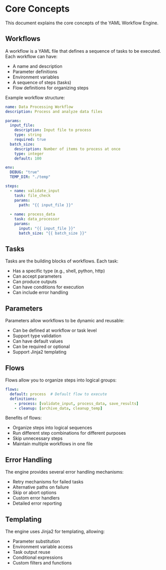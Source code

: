 # Core Concepts

This document explains the core concepts of the YAML Workflow Engine.

## Workflows

A workflow is a YAML file that defines a sequence of tasks to be executed. Each workflow can have:

- A name and description
- Parameter definitions
- Environment variables
- A sequence of steps (tasks)
- Flow definitions for organizing steps

Example workflow structure:
```yaml
name: Data Processing Workflow
description: Process and analyze data files

params:
  input_file:
    description: Input file to process
    type: string
    required: true
  batch_size:
    description: Number of items to process at once
    type: integer
    default: 100

env:
  DEBUG: "true"
  TEMP_DIR: "./temp"

steps:
  - name: validate_input
    task: file_check
    params:
      path: "{{ input_file }}"
      
  - name: process_data
    task: data_processor
    params:
      input: "{{ input_file }}"
      batch_size: "{{ batch_size }}"
```

## Tasks

Tasks are the building blocks of workflows. Each task:

- Has a specific type (e.g., shell, python, http)
- Can accept parameters
- Can produce outputs
- Can have conditions for execution
- Can include error handling

## Parameters

Parameters allow workflows to be dynamic and reusable:

- Can be defined at workflow or task level
- Support type validation
- Can have default values
- Can be required or optional
- Support Jinja2 templating

## Flows

Flows allow you to organize steps into logical groups:

```yaml
flows:
  default: process  # Default flow to execute
  definitions:
    - process: [validate_input, process_data, save_results]
    - cleanup: [archive_data, cleanup_temp]
```

Benefits of flows:
- Organize steps into logical sequences
- Run different step combinations for different purposes
- Skip unnecessary steps
- Maintain multiple workflows in one file

## Error Handling

The engine provides several error handling mechanisms:

- Retry mechanisms for failed tasks
- Alternative paths on failure
- Skip or abort options
- Custom error handlers
- Detailed error reporting

## Templating

The engine uses Jinja2 for templating, allowing:

- Parameter substitution
- Environment variable access
- Task output reuse
- Conditional expressions
- Custom filters and functions 